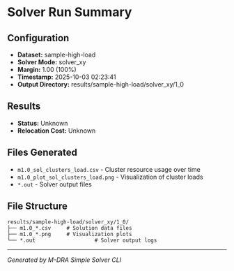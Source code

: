 # Solver Run Summary

## Configuration
- **Dataset:** sample-high-load
- **Solver Mode:** solver_xy
- **Margin:** 1.00 (100%)
- **Timestamp:** 2025-10-03 02:23:41
- **Output Directory:** results/sample-high-load/solver_xy/1_0

## Results
- **Status:** Unknown
- **Relocation Cost:** Unknown

## Files Generated
- `m1.0_sol_clusters_load.csv` - Cluster resource usage over time
- `m1.0_plot_sol_clusters_load.png` - Visualization of cluster loads
- `*.out` - Solver output files

## File Structure
```
results/sample-high-load/solver_xy/1_0/
├── m1.0_*.csv     # Solution data files
├── m1.0_*.png     # Visualization plots
└── *.out                   # Solver output logs
```

---
*Generated by M-DRA Simple Solver CLI*
